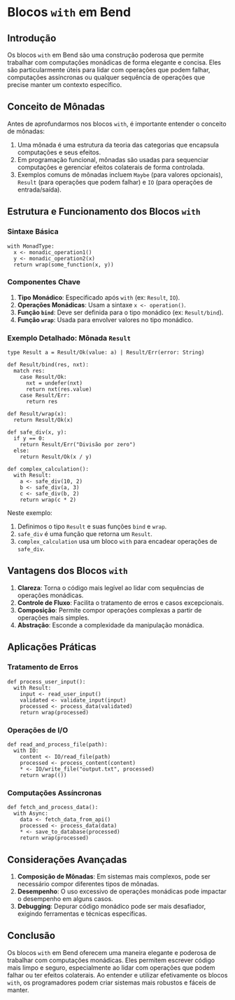 # Blocos `with` em Bend

## Introdução

Os blocos `with` em Bend são uma construção poderosa que permite trabalhar com computações monádicas de forma elegante e concisa. Eles são particularmente úteis para lidar com operações que podem falhar, computações assíncronas ou qualquer sequência de operações que precise manter um contexto específico.

## Conceito de Mônadas

Antes de aprofundarmos nos blocos `with`, é importante entender o conceito de mônadas:

1. Uma mônada é uma estrutura da teoria das categorias que encapsula computações e seus efeitos.
2. Em programação funcional, mônadas são usadas para sequenciar computações e gerenciar efeitos colaterais de forma controlada.
3. Exemplos comuns de mônadas incluem `Maybe` (para valores opcionais), `Result` (para operações que podem falhar) e `IO` (para operações de entrada/saída).

## Estrutura e Funcionamento dos Blocos `with`

### Sintaxe Básica

```bend
with MonadType:
  x <- monadic_operation1()
  y <- monadic_operation2(x)
  return wrap(some_function(x, y))
```

### Componentes Chave

1. **Tipo Monádico**: Especificado após `with` (ex: `Result`, `IO`).
2. **Operações Monádicas**: Usam a sintaxe `x <- operation()`.
3. **Função `bind`**: Deve ser definida para o tipo monádico (ex: `Result/bind`).
4. **Função `wrap`**: Usada para envolver valores no tipo monádico.

### Exemplo Detalhado: Mônada `Result`

```bend
type Result a = Result/Ok(value: a) | Result/Err(error: String)

def Result/bind(res, nxt):
  match res:
    case Result/Ok:
      nxt = undefer(nxt)
      return nxt(res.value)
    case Result/Err:
      return res

def Result/wrap(x):
  return Result/Ok(x)

def safe_div(x, y):
  if y == 0:
    return Result/Err("Divisão por zero")
  else:
    return Result/Ok(x / y)

def complex_calculation():
  with Result:
    a <- safe_div(10, 2)
    b <- safe_div(a, 3)
    c <- safe_div(b, 2)
    return wrap(c * 2)
```

Neste exemplo:

1. Definimos o tipo `Result` e suas funções `bind` e `wrap`.
2. `safe_div` é uma função que retorna um `Result`.
3. `complex_calculation` usa um bloco `with` para encadear operações de `safe_div`.

## Vantagens dos Blocos `with`

1. **Clareza**: Torna o código mais legível ao lidar com sequências de operações monádicas.
2. **Controle de Fluxo**: Facilita o tratamento de erros e casos excepcionais.
3. **Composição**: Permite compor operações complexas a partir de operações mais simples.
4. **Abstração**: Esconde a complexidade da manipulação monádica.

## Aplicações Práticas

### Tratamento de Erros

```bend
def process_user_input():
  with Result:
    input <- read_user_input()
    validated <- validate_input(input)
    processed <- process_data(validated)
    return wrap(processed)
```

### Operações de I/O

```bend
def read_and_process_file(path):
  with IO:
    content <- IO/read_file(path)
    processed <- process_content(content)
    * <- IO/write_file("output.txt", processed)
    return wrap(())
```

### Computações Assíncronas

```bend
def fetch_and_process_data():
  with Async:
    data <- fetch_data_from_api()
    processed <- process_data(data)
    * <- save_to_database(processed)
    return wrap(processed)
```

## Considerações Avançadas

1. **Composição de Mônadas**: Em sistemas mais complexos, pode ser necessário compor diferentes tipos de mônadas.
2. **Desempenho**: O uso excessivo de operações monádicas pode impactar o desempenho em alguns casos.
3. **Debugging**: Depurar código monádico pode ser mais desafiador, exigindo ferramentas e técnicas específicas.

## Conclusão

Os blocos `with` em Bend oferecem uma maneira elegante e poderosa de trabalhar com computações monádicas. Eles permitem escrever código mais limpo e seguro, especialmente ao lidar com operações que podem falhar ou ter efeitos colaterais. Ao entender e utilizar efetivamente os blocos `with`, os programadores podem criar sistemas mais robustos e fáceis de manter.
